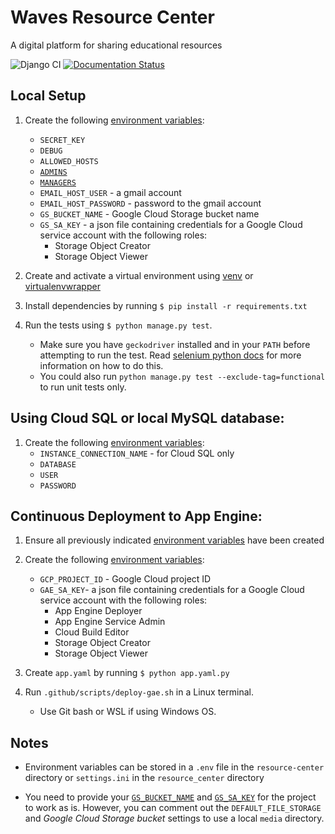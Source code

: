 # Waves Resource Center
A digital platform for sharing educational resources

![Django CI](https://github.com/Waves-of-Hope-Foundation/resource-center/workflows/Django%20CI/badge.svg)
[![Documentation Status](https://readthedocs.org/projects/resource-center/badge/?version=latest)](https://resource-center.readthedocs.io/en/latest/?badge=latest)

## Local Setup
1. Create the following [environment variables](#env-vars):
    - `SECRET_KEY`
    - `DEBUG`
    - `ALLOWED_HOSTS`
    - [`ADMINS`](https://docs.djangoproject.com/en/3.1/ref/settings/#admins)
    - [`MANAGERS`](https://docs.djangoproject.com/en/3.1/ref/settings/#std:setting-MANAGERS)
    - `EMAIL_HOST_USER` - a gmail account
    - `EMAIL_HOST_PASSWORD` - password to the gmail account
    - <a id='gs-bucket-name'>`GS_BUCKET_NAME`</a> - Google Cloud
        Storage bucket name
    - <a id='gs-sa-key'>`GS_SA_KEY`</a> - a json file containing
        credentials for a Google Cloud service account with the following roles:
        - Storage Object Creator
        - Storage Object Viewer 

1. Create and activate a virtual environment using 
    [venv](https://packaging.python.org/guides/installing-using-pip-and-virtual-environments/) or 
    [virtualenvwrapper](https://virtualenvwrapper.readthedocs.io/en/latest/)
1. Install dependencies by running `$ pip install -r requirements.txt`
1. Run the tests using `$ python manage.py test`. 
    - Make sure you have `geckodriver` installed and in your `PATH` 
    before attempting to run the test.
    Read [selenium python docs](https://selenium-python.readthedocs.io/installation.html#drivers)
    for more information on how to do this.
    - You could also run `python manage.py test --exclude-tag=functional`
    to run unit tests only.

## Using Cloud SQL or local MySQL database:
1. Create the following [environment variables](#env-vars):
    - `INSTANCE_CONNECTION_NAME` - for Cloud SQL only
    - `DATABASE`
    - `USER`
    - `PASSWORD`

## Continuous Deployment to App Engine:
1. Ensure all previously indicated [environment variables](#env-vars)
    have been created
1. Create the following [environment variables](#env-vars):
    - `GCP_PROJECT_ID` - Google Cloud project ID
    - `GAE_SA_KEY`- a json file containing credentials for a Google Cloud
        service account with the following roles:
        - App Engine Deployer
        - App Engine Service Admin
        - Cloud Build Editor
        - Storage Object Creator
        - Storage Object Viewer 

1. Create `app.yaml` by running `$ python app.yaml.py`
1. Run `.github/scripts/deploy-gae.sh` in a Linux terminal.
    - Use Git bash or WSL if using Windows OS.

## Notes
-  <a id='env-vars'>Environment variables</a> can be stored in a
    `.env` file in the `resource-center` directory or `settings.ini`
    in the `resource_center` directory

- You need to provide your [`GS_BUCKET_NAME`](#gs-bucket-name)
    and [`GS_SA_KEY`](#gs-sa-key) for the project to work as is. 
    However, you can comment out the `DEFAULT_FILE_STORAGE` and 
    _Google Cloud Storage bucket_ settings to use a local `media`
    directory.